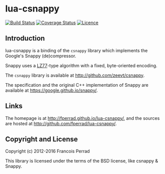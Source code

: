 
lua-csnappy
===========

[![Build Status](https://travis-ci.org/fperrad/lua-csnappy.png)](https://travis-ci.org/fperrad/lua-csnappy)
[![Coverage Status](https://coveralls.io/repos/fperrad/lua-csnappy/badge.png?branch=master)](https://coveralls.io/r/fperrad/lua-csnappy?branch=master)
[![Licence](http://img.shields.io/badge/Licence-MIT-brightgreen.svg)](COPYRIGHT)

Introduction
------------

lua-csnappy is a binding of the `csnappy` library which implements the Google's Snappy (de)compressor.

Snappy uses a [LZ77](http://en.wikipedia.org/wiki/LZ77_and_LZ78)-type algorithm with a fixed, byte-oriented encoding.

The `csnappy` library is available at <http://github.com/zeevt/csnappy>.

The specification and the original C++ implementation of Snappy are available at <https://google.github.io/snappy/>.

Links
-----

The homepage is at <http://fperrad.github.io/lua-csnappy/>,
and the sources are hosted at <http://github.com/fperrad/lua-csnappy/>.

Copyright and License
---------------------

Copyright (c) 2012-2016 Francois Perrad

This library is licensed under the terms of the BSD license, like csnappy & Snappy.

